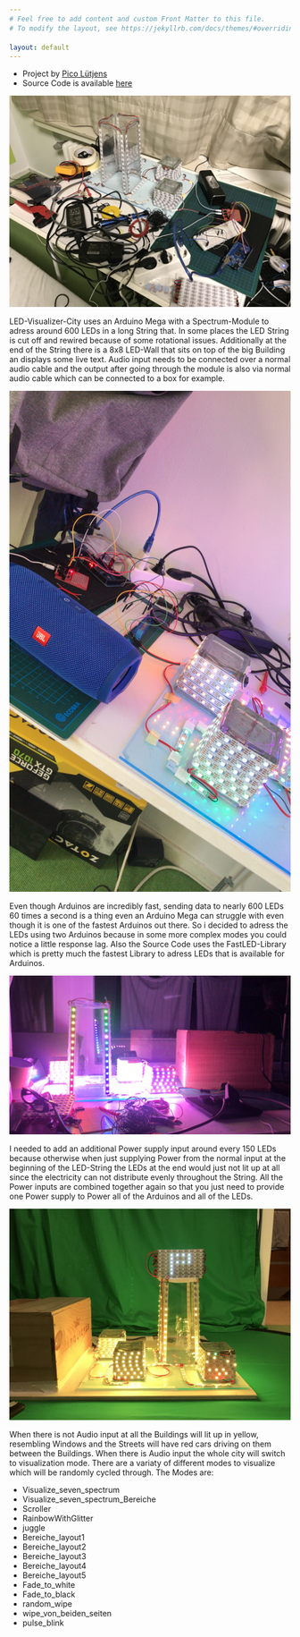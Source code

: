 ```yaml
---
# Feel free to add content and custom Front Matter to this file.
# To modify the layout, see https://jekyllrb.com/docs/themes/#overriding-theme-defaults

layout: default
---
```


- Project by <a href="https://picoluetjens.github.io/">Pico Lütjens</a>
- Source Code is available <a href="https://github.com/PicoLuetjens/LED-Visualizer-City">here</a>

![Image](img/IMG_1522.jpg)

LED-Visualizer-City uses an Arduino Mega with a Spectrum-Module to adress around 600 LEDs in a long String that. In some places the LED String is cut off and rewired because of some rotational issues. Additionally at the end of the String there is a 8x8 LED-Wall that sits on top of the big Building an displays some live text. Audio input needs to be connected over a normal audio cable and the output after going through the module is also via normal audio cable which can be connected to a box for example.

![Image](img/IACX0778.JPG)

Even though Arduinos are incredibly fast, sending data to nearly 600 LEDs 60 times a second is a thing even an Arduino Mega can struggle with even though it is one of the fastest Arduinos out there. So i decided to adress the LEDs using two Arduinos because in some more complex modes you could notice a little response lag. Also the Source Code uses the FastLED-Library which is pretty much the fastest Library to adress LEDs that is available for Arduinos.

![Image](img/IESA8119.JPG)

I needed to add an additional Power supply input around every 150 LEDs because otherwise when just supplying Power from the normal input at the beginning of the LED-String the LEDs at the end would just not lit up at all since the electricity can not distribute evenly throughout the String. All the Power inputs are combined together again so that you just need to provide one Power supply to Power all of the Arduinos and all of the LEDs.

![Image](img/IMG_1649.jpg)

When there is not Audio input at all the Buildings will lit up in yellow, resembling Windows and the Streets will have red cars driving on them between the Buildings. When there is Audio input the whole city will switch to visualization mode.
There are a variaty of different modes to visualize which will be randomly cycled through. The Modes are:

- Visualize_seven_spectrum
- Visualize_seven_spectrum_Bereiche
- Scroller
- RainbowWithGlitter
- juggle
- Bereiche_layout1
- Bereiche_layout2
- Bereiche_layout3
- Bereiche_layout4
- Bereiche_layout5
- Fade_to_white
- Fade_to_black
- random_wipe
- wipe_von_beiden_seiten
- pulse_blink